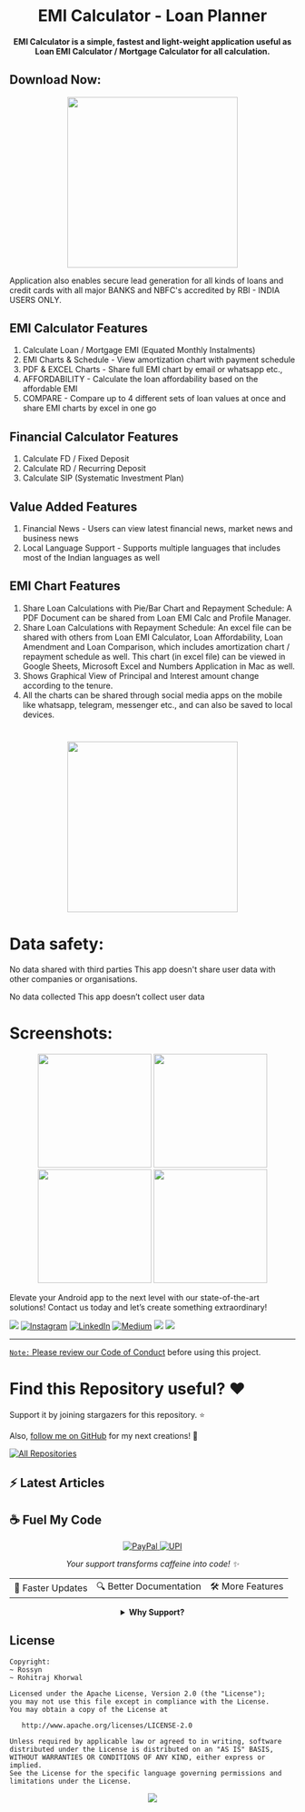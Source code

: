 <h1 align="center">EMI Calculator - Loan Planner</h1>
<h4 align="center">EMI Calculator is a simple, fastest and light-weight application useful as Loan EMI Calculator / Mortgage Calculator for all calculation.</h4>

## Download Now:
<p align="center">
    <a href="https://github.com/OmaPrakash/EmiCalculator/raw/main/app-debug.apk">
      <img src="https://user-images.githubusercontent.com/97843190/183300573-ac4dd10f-b7e2-476d-a36d-7dd12ff497c7.png" width ="300" />
    </a>
  </p>

Application also enables secure lead generation for all kinds of loans and credit cards with all major BANKS and NBFC's accredited by RBI - INDIA USERS ONLY.

## EMI Calculator Features
1. Calculate Loan / Mortgage EMI (Equated Monthly Instalments) 
2. EMI Charts & Schedule - View amortization chart with payment schedule
3. PDF & EXCEL Charts - Share full EMI chart by email or whatsapp etc.,
4. AFFORDABILITY - Calculate the loan affordability based on the affordable EMI
5. COMPARE - Compare up to 4 different sets of loan values at once and share EMI charts by excel in one go

## Financial Calculator Features
1. Calculate FD / Fixed Deposit
2. Calculate RD / Recurring Deposit
3. Calculate SIP (Systematic Investment Plan)

## Value Added Features
1. Financial News - Users can view latest financial news, market news and business news
2. Local Language Support - Supports multiple languages that includes most of the Indian languages as well

## EMI Chart Features
1. Share Loan Calculations with Pie/Bar Chart and Repayment Schedule: A PDF Document can be shared from Loan EMI Calc and Profile Manager.
2. Share Loan Calculations with Repayment Schedule: An excel file can be shared with others from Loan EMI Calculator, Loan Affordability, Loan Amendment and Loan Comparison, which includes amortization chart / repayment schedule as well. This chart (in excel file) can be viewed in Google Sheets, Microsoft Excel and Numbers Application in Mac as well.
3. Shows Graphical View of Principal and Interest amount change according to the tenure.
4. All the charts can be shared through social media apps on the mobile like whatsapp, telegram, messenger etc., and can also be saved to local devices.


#

<p align="center">
    <a href="https://github.com/AndroidWithRossyn/EmiCalculator/raw/main/app-debug.apk">
       <img src="https://user-images.githubusercontent.com/97843190/183300573-ac4dd10f-b7e2-476d-a36d-7dd12ff497c7.png" width ="300" />
    </a>
  </p>



# Data safety:
No data shared with third parties
  This app doesn't share user data with other companies or organisations.
  
No data collected
  This app doesn’t collect user data


# Screenshots:

 <p align="center">
    <a>
      <img src="https://github.com/OmaPrakash/EmiCalculator/assets/118904953/89f588ef-c1fd-4cec-b344-6b775a1b0642" width="200" />
    </a>
 <a>
      <img src="https://github.com/OmaPrakash/EmiCalculator/assets/118904953/0d0a7394-f1e2-4f6c-8674-073d6309ea04"  width="200" />
    </a>
  <a>
      <img src="https://github.com/OmaPrakash/EmiCalculator/assets/118904953/583853ab-2d8c-48cf-b922-7504429d0fba"  width="200" />
    </a>
     <a>
      <img src="https://github.com/OmaPrakash/EmiCalculator/assets/118904953/95d5b5b4-7515-4d19-983e-cb6dd2b9b615"  width="200" />
    </a>
  </p>

  


Elevate your Android app to the next level with our state-of-the-art solutions! Contact us today and let’s create something extraordinary!

<div align="start">
  
<a href="mailto:banrossyn@gmail.com"><img src="https://img.shields.io/badge/Gmail-EA4335.svg?logo=Gmail&logoColor=white"></a>
[![Instagram](https://img.shields.io/badge/Instagram-%23E4405F.svg?logo=Instagram&logoColor=white)](https://instagram.com/rohitraj.khorwal) [![LinkedIn](https://img.shields.io/badge/LinkedIn-%230077B5.svg?logo=linkedin&logoColor=white)](https://www.linkedin.com/in/rohitrajkhorwal/) [![Medium](https://img.shields.io/badge/Medium-12100E?logo=medium&logoColor=white)](https://medium.com/@rohitrajkhorwal) 
<a href="https://t.me/banrossyn" target="_blank"><img src="https://img.shields.io/badge/Telegram-26A5E4.svg?logo=Telegram&logoColor=white"></a>
<a href="https://wa.me/+919694260426/" target="_blank"><img src="https://img.shields.io/badge/WhatsApp-25D366.svg?logo=WhatsApp&logoColor=white">
</div>


---

`Note:` Please review our [Code of Conduct](./CODE_OF_CONDUCT.md) before using this project.
# Find this Repository useful? ❤️

Support it by joining stargazers for this repository. ⭐

Also, [follow me on GitHub](https://github.com/AndroidWithRossyn/) for my next creations! 🤩

<p align="left">
<a href="https://github.com/AndroidWithRossyn?tab=repositories&sort=stargazers"><img alt="All Repositories" title="All Repositories" src="https://custom-icon-badges.demolab.com/badge/-Click%20Here%20For%20All%20My%20Repos-1F222E?style=for-the-badge&logoColor=white&logo=repo"/></a>
  
</p>


## :zap: Latest Articles

<!-- ARTICLES:START -->

<!-- ARTICLES:END -->




## ☕ Fuel My Code

<div align="center">
  <a href="https://www.paypal.com/paypalme/banrossyn">
    <img src="https://img.shields.io/badge/Support_My_Work-00457C?style=for-the-badge&logo=paypal&logoColor=white" alt="PayPal"/>
  </a>
   <a href="https://github.com/AndroidWithRossyn/AndroidWithRossyn/blob/main/donate/upi_scan.jpg?raw=true">
    <img src="https://img.shields.io/badge/Support_via_UPI-4CAF50?style=for-the-badge&logo=google-pay&logoColor=white" alt="UPI"/>
  </a>
  <p><i>Your support transforms caffeine into code! ✨</i></p>
  
  <table>
    <tr>
      <td>🚀 Faster Updates</td>
      <td>🔍 Better Documentation</td>
      <td>🛠️ More Features</td>
    </tr>
  </table>
  
  <details>
    <summary><b>Why Support?</b></summary>
    <p>Every contribution helps me dedicate more time to creating high-quality open source Code. Your support directly translates to better software for everyone!</p>
  </details>
</div>



## License

```
Copyright: 
~ Rossyn
~ Rohitraj Khorwal

Licensed under the Apache License, Version 2.0 (the "License");
you may not use this file except in compliance with the License.
You may obtain a copy of the License at

   http://www.apache.org/licenses/LICENSE-2.0

Unless required by applicable law or agreed to in writing, software
distributed under the License is distributed on an "AS IS" BASIS,
WITHOUT WARRANTIES OR CONDITIONS OF ANY KIND, either express or implied.
See the License for the specific language governing permissions and
limitations under the License.
```

<p align="center">
  <img src="https://capsule-render.vercel.app/api?type=waving&color=gradient&height=60&section=footer"/>
</p>


